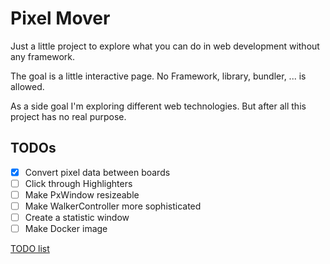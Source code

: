 # Pixel Mover
Just a little project to explore what you can do in web development without any framework.

The goal is a little interactive page. No Framework, library, bundler, ... is allowed.

As a side goal I'm exploring different web technologies. But after all this project has no real purpose.

## TODOs
- [x] Convert pixel data between boards
- [ ] Click through Highlighters
- [ ] Make PxWindow resizeable
- [ ] Make WalkerController more sophisticated
- [ ] Create a statistic window
- [ ] Make Docker image

[TODO list](https://gist.github.com/boesi/79fcb31c6e7efbc30f72d85a0fc97e98)
